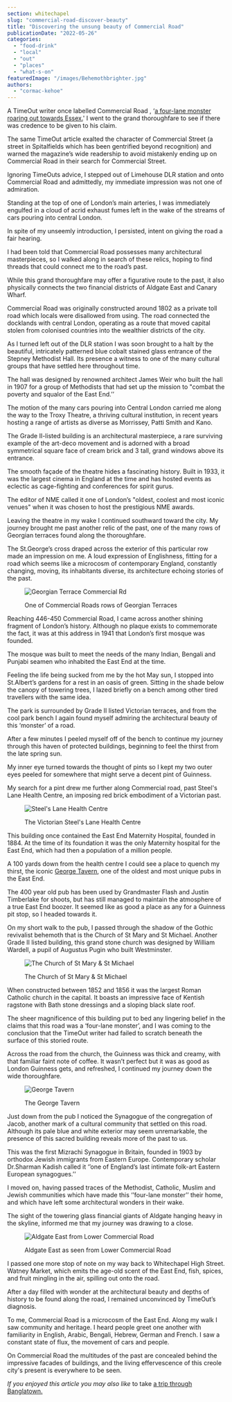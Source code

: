 ```yaml
---
section: whitechapel
slug: "commercial-road-discover-beauty"
title: "Discovering the unsung beauty of Commercial Road"
publicationDate: "2022-05-26"
categories: 
  - "food-drink"
  - "local"
  - "out"
  - "places"
  - "what-s-on"
featuredImage: "/images/Behemothbrighter.jpg"
authors: 
  - "cormac-kehoe"
---
```


A TimeOut writer once labelled Commercial Road , ‘[a four-lane monster roaring out towards Essex.](https://www.timeout.com/london/blog/17-reasons-to-go-to-commercial-street-e1-010617)' I went to the grand thoroughfare to see if there was credence to be given to his claim.

The same TimeOut article exalted the character of Commercial Street (a street in Spitalfields which has been gentrified beyond recognition) and warned the magazine’s wide readership to avoid mistakenly ending up on Commercial Road in their search for Commercial Street.

Ignoring TimeOuts advice, I stepped out of Limehouse DLR station and onto Commercial Road and admittedly, my immediate impression was not one of admiration. 

Standing at the top of one of London’s main arteries, I was immediately engulfed in a cloud of acrid exhaust fumes left in the wake of the streams of cars pouring into central London.

In spite of my unseemly introduction, I persisted, intent on giving the road a fair hearing.

I had been told that Commercial Road possesses many architectural masterpieces, so I walked along in search of these relics, hoping to find threads that could connect me to the road’s past.

While this grand thoroughfare may offer a figurative route to the past, it also physically connects the two financial districts of Aldgate East and Canary Wharf.

Commercial Road was originally constructed around 1802 as a private toll road which locals were disallowed from using. The road connected the docklands with central London, operating as a route that moved capital stolen from colonised countries into the wealthier districts of the city.

As I turned left out of the DLR station I was soon brought to a halt by the beautiful, intricately patterned blue cobalt stained glass entrance of the Stepney Methodist Hall. Its presence a witness to one of the many cultural groups that have settled here throughout time.

The hall was designed by renowned architect James Weir who built the hall in 1907 for a group of Methodists that had set up the mission to "combat the poverty and squalor of the East End.’’ [](https://d.docs.live.net/b1161b8439d23e1d/Documents/Work/As%20you%20step%20out%20of%20Limehouse%20DLR%20station%202.docx#_msocom_3)

The motion of the many cars pouring into Central London carried me along the way to the Troxy Theatre, a thriving cultural institution, in recent years hosting a range of artists as diverse as Morrissey, Patti Smith and Kano. 

The Grade II-listed building is an architectural masterpiece, a rare surviving example of the art-deco movement and is adorned with a broad symmetrical square face of cream brick and 3 tall, grand windows above its entrance.

The smooth façade of the theatre hides a fascinating history. Built in 1933, it was the largest cinema in England at the time and has hosted events as eclectic as cage-fighting and conferences for spirit gurus. 

The editor of NME called it one of London’s "oldest, coolest and most iconic venues" when it was chosen to host the prestigious NME awards. 

Leaving the theatre in my wake I continued southward toward the city. My journey brought me past another relic of the past, one of the many rows of Georgian terraces found along the thoroughfare. 

The St.George’s cross draped across the exterior of this particular row made an impression on me. A loud expression of Englishness, fitting for a road which seems like a microcosm of contemporary England, constantly changing, moving, its inhabitants diverse, its architecture echoing stories of the past.

<figure>

![Georgian Terrace Commercial Rd](/images/Terrace-edit-1024x708.jpg)

<figcaption>

One of Commercial Roads rows of Georgian Terraces

</figcaption>

</figure>

Reaching 446-450 Commercial Road, I came across another shining fragment of London’s history. Although no plaque exists to commemorate the fact, it was at this address in 1941 that London’s first mosque was founded. 

The mosque was built to meet the needs of the many Indian, Bengali and Punjabi seamen who inhabited the East End at the time. 

Feeling the life being sucked from me by the hot May sun, I stopped into St.Albert’s gardens for a rest in an oasis of green. Sitting in the shade below the canopy of towering trees, I lazed briefly on a bench among other tired travellers with the same idea.

The park is surrounded by Grade II listed Victorian terraces, and from the cool park bench I again found myself admiring the architectural beauty of this ‘monster’ of a road.

After a few minutes I peeled myself off of the bench to continue my journey through this haven of protected buildings, beginning to feel the thirst from the late spring sun.

My inner eye turned towards the thought of pints so I kept my two outer eyes peeled for somewhere that might serve a decent pint of Guinness.

My search for a pint drew me further along Commercial road, past Steel's Lane Health Centre, an imposing red brick embodiment of a Victorian past.

<figure>

![Steel's Lane Health Centre](/images/SHC-crop-1024x817.jpg)

<figcaption>

The Victorian Steel's Lane Health Centre

</figcaption>

</figure>

This building once contained the East End Maternity Hospital, founded in 1884. At the time of its foundation it was the only Maternity hospital for the East End, which had then a population of a million people.

A 100 yards down from the health centre I could see a place to quench my thirst, the iconic [George Tavern](https://whitechapellondon.co.uk/george-tavern-history/), one of the oldest and most unique pubs in the East End. 

The 400 year old pub has been used by Grandmaster Flash and Justin Timberlake for shoots, but has still managed to maintain the atmosphere of a true East End boozer. It seemed like as good a place as any for a Guinness pit stop, so I headed towards it.

On my short walk to the pub, I passed through the shadow of the Gothic revivalist behemoth that is the Church of St Mary and St Michael. Another Grade II listed building, this grand stone church was designed by William Wardell, a pupil of Augustus Pugin who built Westminster. 

<figure>

![The Church of St Mary & St Michael](/images/Behemothbrighter-1024x683.jpg)

<figcaption>

The Church of St Mary & St Michael

</figcaption>

</figure>

When constructed between 1852 and 1856 it was the largest Roman Catholic church in the capital. It boasts an impressive face of Kentish ragstone with Bath stone dressings and a sloping black slate roof. 

The sheer magnificence of this building put to bed any lingering belief in the claims that this road was a ‘four-lane monster’, and I was coming to the conclusion that the TimeOut writer had failed to scratch beneath the surface of this storied route.

Across the road from the church, the Guinness was thick and creamy, with that familiar faint note of coffee. It wasn’t perfect but it was as good as London Guinness gets, and refreshed, I continued my journey down the wide thoroughfare.

<figure>

![George Tavern](/images/Georges-Tavern-1024x683.jpg)

<figcaption>

The George Tavern

</figcaption>

</figure>

Just down from the pub I noticed the Synagogue of the congregation of Jacob, another mark of a cultural community that settled on this road. Although its pale blue and white exterior may seem unremarkable, the presence of this sacred building reveals more of the past to us.

This was the first Mizrachi Synagogue in Britain, founded in 1903 by orthodox Jewish immigrants from Eastern Europe. Contemporary scholar Dr.Sharman Kadish called it ‘’one of England’s last intimate folk-art Eastern European synagogues.’’ 

I moved on, having passed traces of the Methodist, Catholic, Muslim and Jewish communities which have made this ‘’four-lane monster’’ their home, and which have left some architectural wonders in their wake. 

The sight of the towering glass financial giants of Aldgate hanging heavy in the skyline, informed me that my journey was drawing to a close. 

<figure>

![Aldgate East from Lower Commercial Road](/images/Emerald-Isle-1024x683.jpg)

<figcaption>

Aldgate East as seen from Lower Commercial Road

</figcaption>

</figure>

I passed one more stop of note on my way back to Whitechapel High Street. Watney Market, which emits the age-old scent of the East End, fish, spices, and fruit mingling in the air, spilling out onto the road. 

After a day filled with wonder at the architectural beauty and depths of history to be found along the road, I remained unconvinced by TimeOut’s diagnosis.

To me, Commercial Road is a microcosm of the East End. Along my walk I saw community and heritage. I heard people greet one another with familiarity in English, Arabic, Bengali, Hebrew, German and French. I saw a constant state of flux, the movement of cars and people.

On Commercial Road the multitudes of the past are concealed behind the impressive facades of buildings, and the living effervescence of this creole city's present is everywhere to be seen.

_If you enjoyed this article you may also like_ to take [a trip through Banglatown.](https://whitechapellondon.co.uk/trip-through-banglatown/)
